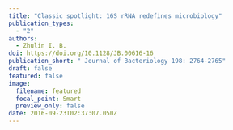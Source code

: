 ```yaml
---
title: "Classic spotlight: 16S rRNA redefines microbiology"
publication_types:
  - "2"
authors:
  - Zhulin I. B.
doi: https://doi.org/10.1128/JB.00616-16
publication_short: " Journal of Bacteriology 198: 2764-2765"
draft: false
featured: false
image:
  filename: featured
  focal_point: Smart
  preview_only: false
date: 2016-09-23T02:37:07.050Z
---
```

